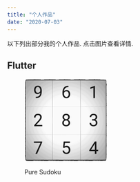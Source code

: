 ```yaml
---
title: "个人作品"
date: "2020-07-03"
---
```


以下列出部分我的个人作品. 点击图片查看详情.

## Flutter

<figure>

[![Pure Sudoku App Icon](images/Pure_Sudoku_app_icon_192.png)](https://www.bugcatt.com/pure-sudoku-%e6%9e%81%e7%ae%80%e6%95%b0%e7%8b%ac)

<figcaption>

Pure Sudoku

</figcaption>

</figure>
